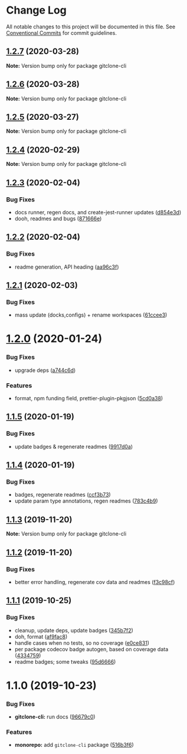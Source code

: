# Change Log

All notable changes to this project will be documented in this file.
See [Conventional Commits](https://conventionalcommits.org) for commit guidelines.

## [1.2.7](https://github.com/tunnckoCore/opensource/compare/gitclone-cli@1.2.6...gitclone-cli@1.2.7) (2020-03-28)

**Note:** Version bump only for package gitclone-cli





## [1.2.6](https://github.com/tunnckoCore/opensource/compare/gitclone-cli@1.2.5...gitclone-cli@1.2.6) (2020-03-28)

**Note:** Version bump only for package gitclone-cli





## [1.2.5](https://github.com/tunnckoCore/opensource/compare/gitclone-cli@1.2.4...gitclone-cli@1.2.5) (2020-03-27)

**Note:** Version bump only for package gitclone-cli





## [1.2.4](https://github.com/tunnckoCore/opensource/compare/gitclone-cli@1.2.3...gitclone-cli@1.2.4) (2020-02-29)

**Note:** Version bump only for package gitclone-cli





## [1.2.3](https://github.com/tunnckoCore/opensource/compare/gitclone-cli@1.2.2...gitclone-cli@1.2.3) (2020-02-04)


### Bug Fixes

* docs runner, regen docs, and create-jest-runner updates ([d854e3d](https://github.com/tunnckoCore/opensource/commit/d854e3d335fa1d2c82d87321a07c6659fe6dcee1))
* dooh, readmes and bugs ([871666e](https://github.com/tunnckoCore/opensource/commit/871666e7eabbca6bf65cbc257311f0a46d410752))





## [1.2.2](https://github.com/tunnckoCore/opensource/compare/gitclone-cli@1.2.1...gitclone-cli@1.2.2) (2020-02-04)


### Bug Fixes

* readme generation, API heading ([aa96c3f](https://github.com/tunnckoCore/opensource/commit/aa96c3f06af5a27b0e3b4119b92a9f7978e0e251))





## [1.2.1](https://github.com/tunnckoCore/opensource/compare/gitclone-cli@1.2.0...gitclone-cli@1.2.1) (2020-02-03)


### Bug Fixes

* mass update (docks,configs) + rename workspaces ([61ccee3](https://github.com/tunnckoCore/opensource/commit/61ccee33ca1cce122de9c7d6522a7a2913f65828))





# [1.2.0](https://github.com/tunnckoCore/opensource/compare/gitclone-cli@1.1.5...gitclone-cli@1.2.0) (2020-01-24)


### Bug Fixes

* upgrade deps ([a744c6d](https://github.com/tunnckoCore/opensource/commit/a744c6dbef340b51e246ecf874579a752b7aa35a))


### Features

* format, npm funding field, prettier-plugin-pkgjson ([5cd0a38](https://github.com/tunnckoCore/opensource/commit/5cd0a389a731e5634636f1a124decbaf36807824))





## [1.1.5](https://github.com/tunnckoCore/opensource/compare/gitclone-cli@1.1.4...gitclone-cli@1.1.5) (2020-01-19)


### Bug Fixes

* update badges & regenerate readmes ([9917d0a](https://github.com/tunnckoCore/opensource/commit/9917d0a8cb045e2b6f83935347d6bb35144686bc))





## [1.1.4](https://github.com/tunnckoCore/opensource/compare/gitclone-cli@1.1.3...gitclone-cli@1.1.4) (2020-01-19)


### Bug Fixes

* badges, regenerate readmes ([ccf3b73](https://github.com/tunnckoCore/opensource/commit/ccf3b73c123dc66f2b1964bb263ab9e331449d3c))
* update param type annotations, regen readmes ([783c4b9](https://github.com/tunnckoCore/opensource/commit/783c4b9ed402621ecdfbda524c0a53b30f83ae68))





## [1.1.3](https://github.com/tunnckoCore/opensource/compare/gitclone-cli@1.1.2...gitclone-cli@1.1.3) (2019-11-20)

**Note:** Version bump only for package gitclone-cli





## [1.1.2](https://github.com/tunnckoCore/opensource/compare/gitclone-cli@1.1.1...gitclone-cli@1.1.2) (2019-11-20)


### Bug Fixes

* better error handling, regenerate cov data and readmes ([f3c98cf](https://github.com/tunnckoCore/opensource/commit/f3c98cf5812cf92127f491df67f083d06235a399))





## [1.1.1](https://github.com/tunnckoCore/opensource/compare/gitclone-cli@1.1.0...gitclone-cli@1.1.1) (2019-10-25)


### Bug Fixes

* cleanup, update deps, update badges ([345b7f2](https://github.com/tunnckoCore/opensource/commit/345b7f23e39481409ddc84d37308986462ada969))
* doh, format ([af9fac8](https://github.com/tunnckoCore/opensource/commit/af9fac844fb3d43fb43d39003eec18f482b6c6aa))
* handle cases when no tests, so no coverage ([e0ce831](https://github.com/tunnckoCore/opensource/commit/e0ce8313eedbcb5e8780865ed05533b5a2190c36))
* per package codecov badge autogen, based on coverage data ([4334759](https://github.com/tunnckoCore/opensource/commit/4334759d331dfcef98f43735a356753a685b139a))
* readme badges; some tweaks ([95d6666](https://github.com/tunnckoCore/opensource/commit/95d666659a2ac29bece307d22c66b6c0e7e47683))





# 1.1.0 (2019-10-23)


### Bug Fixes

* **gitclone-cli:** run docs ([96679c0](https://github.com/tunnckoCore/opensource/commit/96679c0959a7370650b1cec901e990774b84dd89))


### Features

* **monorepo:** add `gitclone-cli` package ([516b3f6](https://github.com/tunnckoCore/opensource/commit/516b3f6d73f87dd66c9d49f52c8951e467a8d20c))
